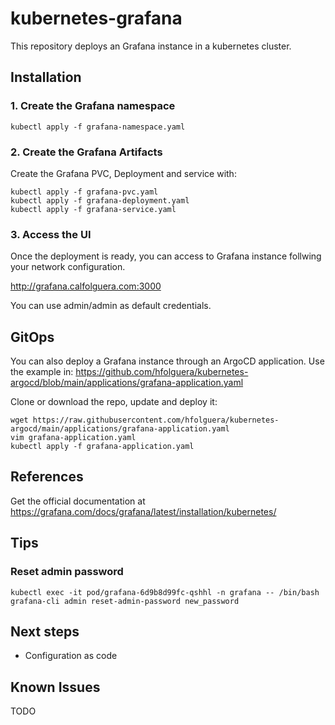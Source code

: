 # kubernetes-grafana
This repository deploys an Grafana instance in a kubernetes cluster.

## Installation
### 1. Create the Grafana namespace
```
kubectl apply -f grafana-namespace.yaml
```

### 2. Create the Grafana Artifacts
Create the Grafana PVC, Deployment and service with:
```
kubectl apply -f grafana-pvc.yaml
kubectl apply -f grafana-deployment.yaml
kubectl apply -f grafana-service.yaml
```

### 3. Access the UI
Once the deployment is ready, you can access to Grafana instance follwing your network configuration.

http://grafana.calfolguera.com:3000

You can use admin/admin as default credentials.

## GitOps
You can also deploy a Grafana instance through an ArgoCD application.
Use the example in: https://github.com/hfolguera/kubernetes-argocd/blob/main/applications/grafana-application.yaml

Clone or download the repo, update and deploy it:
```
wget https://raw.githubusercontent.com/hfolguera/kubernetes-argocd/main/applications/grafana-application.yaml
vim grafana-application.yaml
kubectl apply -f grafana-application.yaml
```

## References
Get the official documentation at https://grafana.com/docs/grafana/latest/installation/kubernetes/

## Tips

### Reset admin password
```
kubectl exec -it pod/grafana-6d9b8d99fc-qshhl -n grafana -- /bin/bash
grafana-cli admin reset-admin-password new_password
```

## Next steps
* Configuration as code

## Known Issues
TODO
